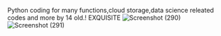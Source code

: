 Python coding for many functions,cloud storage,data science releated codes and more by 14 old.! EXQUISITE
![Screenshot (290)](https://user-images.githubusercontent.com/59117342/91971061-39164880-ed36-11ea-9ace-14e093897918.png)
![Screenshot (291)](https://user-images.githubusercontent.com/59117342/91971071-3ca9cf80-ed36-11ea-87d0-74be571f5586.png)


